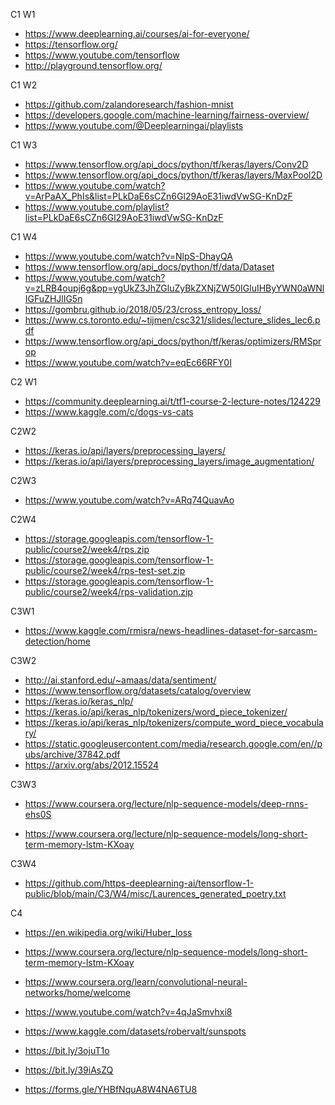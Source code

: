 C1 W1

* https://www.deeplearning.ai/courses/ai-for-everyone/
* https://tensorflow.org/
* https://www.youtube.com/tensorflow
* http://playground.tensorflow.org/

C1 W2

* https://github.com/zalandoresearch/fashion-mnist
* https://developers.google.com/machine-learning/fairness-overview/
* https://www.youtube.com/@Deeplearningai/playlists

C1 W3

* https://www.tensorflow.org/api_docs/python/tf/keras/layers/Conv2D
* https://www.tensorflow.org/api_docs/python/tf/keras/layers/MaxPool2D
* https://www.youtube.com/watch?v=ArPaAX_PhIs&list=PLkDaE6sCZn6Gl29AoE31iwdVwSG-KnDzF
* https://www.youtube.com/playlist?list=PLkDaE6sCZn6Gl29AoE31iwdVwSG-KnDzF

C1 W4

* https://www.youtube.com/watch?v=NlpS-DhayQA
* https://www.tensorflow.org/api_docs/python/tf/data/Dataset
* https://www.youtube.com/watch?v=zLRB4oupj6g&pp=ygUkZ3JhZGluZyBkZXNjZW50IGluIHByYWN0aWNlIGFuZHJlIG5n
* https://gombru.github.io/2018/05/23/cross_entropy_loss/
* https://www.cs.toronto.edu/~tijmen/csc321/slides/lecture_slides_lec6.pdf
* https://www.tensorflow.org/api_docs/python/tf/keras/optimizers/RMSprop
* https://www.youtube.com/watch?v=eqEc66RFY0I

C2 W1

* https://community.deeplearning.ai/t/tf1-course-2-lecture-notes/124229
* https://www.kaggle.com/c/dogs-vs-cats

C2W2

* https://keras.io/api/layers/preprocessing_layers/
* https://keras.io/api/layers/preprocessing_layers/image_augmentation/

C2W3

* https://www.youtube.com/watch?v=ARq74QuavAo

C2W4

* https://storage.googleapis.com/tensorflow-1-public/course2/week4/rps.zip
* https://storage.googleapis.com/tensorflow-1-public/course2/week4/rps-test-set.zip
* https://storage.googleapis.com/tensorflow-1-public/course2/week4/rps-validation.zip

C3W1

* https://www.kaggle.com/rmisra/news-headlines-dataset-for-sarcasm-detection/home

C3W2

* http://ai.stanford.edu/~amaas/data/sentiment/
* https://www.tensorflow.org/datasets/catalog/overview
* https://keras.io/keras_nlp/
* https://keras.io/api/keras_nlp/tokenizers/word_piece_tokenizer/
* https://keras.io/api/keras_nlp/tokenizers/compute_word_piece_vocabulary/
* https://static.googleusercontent.com/media/research.google.com/en//pubs/archive/37842.pdf
* https://arxiv.org/abs/2012.15524

C3W3

* https://www.coursera.org/lecture/nlp-sequence-models/deep-rnns-ehs0S

* https://www.coursera.org/lecture/nlp-sequence-models/long-short-term-memory-lstm-KXoay

C3W4

* https://github.com/https-deeplearning-ai/tensorflow-1-public/blob/main/C3/W4/misc/Laurences_generated_poetry.txt

C4

* https://en.wikipedia.org/wiki/Huber_loss
* https://www.coursera.org/lecture/nlp-sequence-models/long-short-term-memory-lstm-KXoay
* https://www.coursera.org/learn/convolutional-neural-networks/home/welcome
* https://www.youtube.com/watch?v=4qJaSmvhxi8
* https://www.kaggle.com/datasets/robervalt/sunspots
* https://bit.ly/3ojuT1o
* https://bit.ly/39iAsZQ

* https://forms.gle/YHBfNquA8W4NA6TU8

